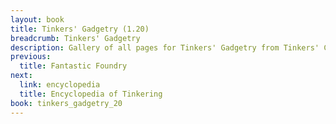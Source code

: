 ```yaml
---
layout: book
title: Tinkers' Gadgetry (1.20)
breadcrumb: Tinkers' Gadgetry
description: Gallery of all pages for Tinkers' Gadgetry from Tinkers' Construct in Minecraft 1.20.1.
previous:
  title: Fantastic Foundry
next:
  link: encyclopedia
  title: Encyclopedia of Tinkering
book: tinkers_gadgetry_20
---
```

